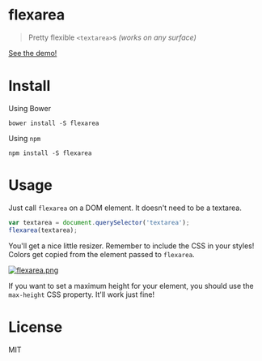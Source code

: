 # flexarea

> Pretty flexible `<textarea>`s _(works on any surface)_

[See the demo!][2]

# Install

Using Bower

```shell
bower install -S flexarea
```

Using `npm`

```shell
npm install -S flexarea
```

# Usage

Just call `flexarea` on a DOM element. It doesn't need to be a textarea.

```js
var textarea = document.querySelector('textarea');
flexarea(textarea);
```

You'll get a nice little resizer. Remember to include the CSS in your styles! Colors get copied from the element passed to `flexarea`.

[![flexarea.png][1]][2]

If you want to set a maximum height for your element, you should use the `max-height` CSS property. It'll work just fine!

# License

MIT

  [1]: http://i.imgur.com/33niY7s.png
  [2]: http://codepen.io/bevacqua/full/haxGk/
